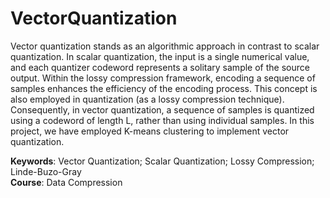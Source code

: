 # VectorQuantization
Vector quantization stands as an algorithmic approach in contrast to scalar quantization. In scalar quantization, the input is a single numerical value, and each quantizer codeword represents a solitary sample of the source output. Within the lossy compression framework, encoding a sequence of samples enhances the efficiency of the encoding process. This concept is also employed in quantization (as a lossy compression technique). Consequently, in vector quantization, a sequence of samples is quantized using a codeword of length L, rather than using individual samples. In this project, we have employed K-means clustering to implement vector quantization.

**Keywords**: Vector Quantization; Scalar Quantization; Lossy Compression; Linde-Buzo-Gray<br>
**Course**: Data Compression<br>
